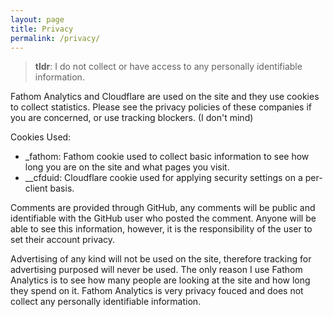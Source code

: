 ```yaml
---
layout: page
title: Privacy
permalink: /privacy/
---
```


> **tldr**: I do not collect or have access to any personally identifiable information.

Fathom Analytics and Cloudflare are used on the site and they use cookies to collect statistics. Please see the privacy policies of these companies if you are concerned, or use tracking blockers. (I don't mind)

Cookies Used:
- _fathom: Fathom cookie used to collect basic information to see how long you are on the site and what pages you visit.
- __cfduid: Cloudflare cookie used for applying security settings on a per-client basis.

Comments are provided through GitHub, any comments will be public and identifiable with the GitHub user who posted the comment. Anyone will be able to see this information, however, it is the responsibility of the user to set their account privacy.

Advertising of any kind will not be used on the site, therefore tracking for advertising purposed will never be used. The only reason I use Fathom Analytics is to see how many people are looking at the site and how long they spend on it. Fathom Analytics is very privacy fouced and does not collect any personally identifiable information.
